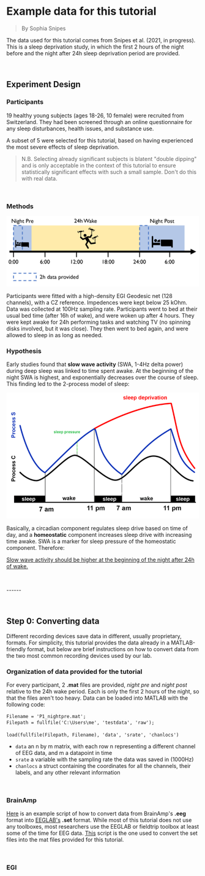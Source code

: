 # Example data for this tutorial
> By Sophia Snipes

The data used for this tutorial comes from Snipes et al. (2021, in progress). This is a sleep deprivation study, in which the first 2 hours of the night before and the night after 24h sleep deprivation period are provided.

<p>&nbsp;</p>

## Experiment Design

### Participants
19 healthy young subjects (ages 18-26, 10 female) were recruited from Switzerland. They had been screened through an online questionnaire for any sleep disturbances, health issues, and substance use.  

A subset of 5 were selected for this tutorial, based on having experienced the most severe effects of sleep deprivation.

> N.B. Selecting already significant subjects is blatent "double dipping" and is only acceptable in the context of this tutorial to ensure statistically significant effects with such a small sample. Don't do this with real data.

<p>&nbsp;</p>

### Methods

![](images/IntroData/Design.PNG)

Participants were fitted with a high-density EGI Geodesic net (128 channels), with a CZ reference. Impedences were kept below 25 kOhm. Data was collected at 100Hz sampling rate. 
Participants went to bed at their usual bed time (after 16h of wake), and were woken up after 4 hours. They were kept awake for 24h performing tasks and watching TV (no spinning disks involved, but it was close). They then went to bed again, and were allowed to sleep in as long as needed.


### Hypothesis
Early studies found that **slow wave activity** (SWA, 1-4Hz delta power) during deep sleep was linked to time spent awake. At the beginning of the night SWA is highest, and exponentially decreases over the course of sleep. This finding led to the 2-process model of sleep:

![](images/intro/2processmodel.png)

Basically, a circadian component regulates sleep drive based on time of day, and a **homeostatic** component increases sleep drive with increasing time awake. SWA is a marker for sleep pressure of the homeostatic component. Therefore:

<u>Slow wave activity should be higher at the beginning of the night after 24h of wake.</u>


<p>&nbsp;</p>
------
<p>&nbsp;</p>

## Step 0: Converting data
Different recording devices save data in different, usually proprietary, formats. 
For simplicity, this tutorial provides the data already in a MATLAB-friendly format, but below are brief instructions on how to convert data from the two most common recording devices used by our lab.

### Organization of data provided for the tutorial
For every participant, 2 **.mat** files are provided, *night pre* and *night post* relative to the 24h wake period. Each is only the first 2 hours of the night, so that the files aren't too heavy. Data can be loaded into MATLAB with the following code:

```
Filename = 'P1_nightpre.mat';
Filepath = fullfile('C:\Users\me', 'testdata', 'raw');

load(fullfile(Filepath, Filename), 'data', 'srate', 'chanlocs')

```

- `data` an n by m matrix, with each row n representing a different channel of EEG data, and m a datapoint in time
- `srate` a variable with the sampling rate the data was saved in (1000Hz)
- `chanlocs` a struct containing the coordinates for all the channels, their labels, and any other relevant information


<p>&nbsp;</p>

### BrainAmp
[Here]() is an example script of how to convert data from BrainAmp's **.eeg** format into [EEGLAB's]() **.set** format. While most of this tutorial does not use any toolboxes, most researchers use the EEGLAB or fieldtrip toolbox at least some of the time for EEG data.
[This]() script is the one used to convert the set files into the mat files provided for this tutorial. 


<p>&nbsp;</p>

### EGI